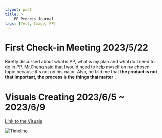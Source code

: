 ```yaml
---
layout: post
title: >
    PP Process Journal  
tags: [Test, Image, PP]
---
```


# First Check-in Meeting 2023/5/22
Birefly discussed about what is PP, what is my plan and what do I need to do in PP. Mr.Cheng said that I would need to help myself on my chosen topic because it's not on his major. Also, he told me that **the product is not that important, the process is the things that matter**
.
# Visuals Creating 2023/6/5 ~ 2023/6/9
[Link to the Visuals ](https://keystoneacademy-my.sharepoint.com/:w:/r/personal/xiyan_zhang_student_keystoneacademy_cn/_layouts/15/Doc.aspx?sourcedoc=%7B43C76E13-1899-4109-A417-73B89F3CFE86%7D&file=JeremyZhang_6visuals.docx&action=default&mobileredirect=true)

![Timeline](JeremyZX2/JeremyZX2.github.io/assets/img/PPtimeline.png)